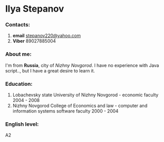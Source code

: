 
# Ilya Stepanov

### Contacts:
 1. **email**  stepanov220@yahoo.com
 2. **Viber**  89027885004 
### About me:
 I'm from **Russia**, city of _Nizhny Novgorod_. 
 I have no experience with Java script.., but I have a great desire to learn it.
### Education:
 1. Lobachevsky state University of Nizhny Novgorod - economic faculty 2004 - 2008
 2. Nizhny Novgorod College of Economics and law - computer and information systems software faculty 2000 - 2004
### English level:
 A2
 
